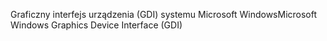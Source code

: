 <span data-ttu-id="96c88-101">Graficzny interfejs urządzenia (GDI) systemu Microsoft Windows</span><span class="sxs-lookup"><span data-stu-id="96c88-101">Microsoft Windows Graphics Device Interface (GDI)</span></span>